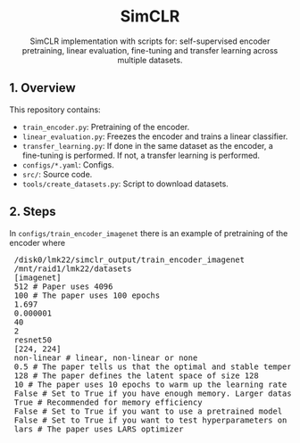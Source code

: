 <div align="center">

# SimCLR

SimCLR implementation with scripts for: self-supervised encoder pretraining, linear evaluation, fine-tuning and transfer learning across multiple datasets.

</div>

## 1. Overview
This repository contains:
- `train_encoder.py`: Pretraining of the encoder.
- `linear_evaluation.py`: Freezes the encoder and trains a linear classifier.
- `transfer_learning.py`: If done in the same dataset as the encoder, a fine-tuning is performed. If not, a transfer learning is performed.
- `configs/*.yaml`: Configs.
- `src/`: Source code.
- `tools/create_datasets.py`: Script to download datasets.

## 2. Steps

In `configs/train_encoder_imagenet` there is an example of pretraining of the encoder where

<pre>
<output_path> /disk0/lmk22/simclr_output/train_encoder_imagenet
<datasets_path> /mnt/raid1/lmk22/datasets
<train_datasets> [imagenet]
<batch_size> 512 # Paper uses 4096
<num_epochs> 100 # The paper uses 100 epochs
<lr> 1.697
<weight_decay> 0.000001
<num_workers> 40
<prefetch_factor> 2
<model> resnet50
<transform_resize> [224, 224]
<projection_head_mode> non-linear # linear, non-linear or none
<temperature> 0.5 # The paper tells us that the optimal and stable temperature is 0.5
<projection_dim> 128 # The paper defines the latent space of size 128
<warmup_epochs> 10 # The paper uses 10 epochs to warm up the learning rate
<pin_memory> False # Set to True if you have enough memory. Larger datasets will not benefit from this
<use_checkpoint> True # Recommended for memory efficiency
<pretrained> False # Set to True if you want to use a pretrained model
<use_val_subset> False # Set to True if you want to test hyperparameters on a validation subset
<optimizer> lars # The paper uses LARS optimizer
</pre>